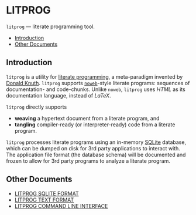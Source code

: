# LITPROG

`litprog` — literate programming tool.

- [Introduction](#introduction)
- [Other Documents](#other-documents)

## Introduction

`litprog` is a utility for [literate
programming](https://www-cs-faculty.stanford.edu/~knuth/lp.html), a
meta-paradigm invented by [Donald
Knuth](https://www-cs-faculty.stanford.edu/~knuth/).
`litprog` supports [`noweb`](https://www.cs.tufts.edu/~nr/noweb/)-style
literate programs: sequences of documentation- and code-chunks.
Unlike `noweb`, `litprog` uses *HTML* as its documentation language,
instead of *LaTeX*.

`litprog` directly supports

  - **weaving** a hypertext document from a literate program, and
  - **tangling** compiler-ready (or interpreter-ready) code from a
    literate program.

`litprog` processes literate programs using an in-memory
[SQLite](https://www.sqlite.org/) database, which can be dumped on disk
for 3rd party applications to interact with.
The application file format (the database schema) will be documented and
frozen to allow for 3rd party programs to analyze a literate program.

## Other Documents

- [LITPROG SQLITE FORMAT](doc/sqlite_format.md)
- [LITPROG TEXT FORMAT](doc/text_format.md)
- [LITPROG COMMAND LINE INTERFACE](doc/cli.md)
